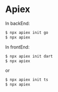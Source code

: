 # Apiex

In backEnd:

```bash
$ npx apiex init go
$ npx apiex
```

In frontEnd:

```bash
$ npx apiex init dart
$ npx apiex
```

or

```bash
$ npx apiex init ts
$ npx apiex
```
